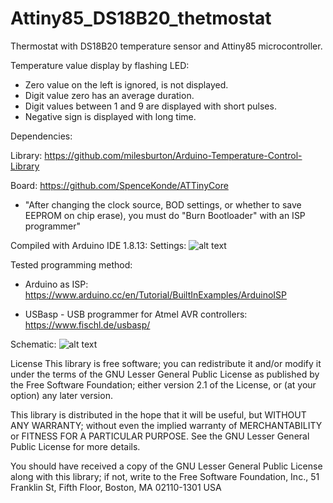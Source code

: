 # Attiny85_DS18B20_thetmostat
Thermostat with DS18B20 temperature sensor and Attiny85 microcontroller.

Temperature value display by flashing LED:
- Zero value on the left is ignored, is not displayed.
- Digit value zero has an average duration.
- Digit values between 1 and 9 are displayed with short pulses.
- Negative sign is displayed with long time.


Dependencies:

Library:
https://github.com/milesburton/Arduino-Temperature-Control-Library

Board:
https://github.com/SpenceKonde/ATTinyCore

- "After changing the clock source, BOD settings, or whether to save EEPROM on chip erase), you must do "Burn Bootloader" with an ISP programmer"

Compiled with Arduino IDE 1.8.13:
Settings:
![alt text](https://github.com/rtek1000/Attiny85_DS18B20_thetmostat/blob/main/IDE%20settings.png?raw=true)

Tested programming method:
- Arduino as ISP: https://www.arduino.cc/en/Tutorial/BuiltInExamples/ArduinoISP

- USBasp - USB programmer for Atmel AVR controllers: https://www.fischl.de/usbasp/

Schematic:
![alt text](https://github.com/rtek1000/Attiny85_DS18B20_thetmostat/blob/main/Attiny_DS18B20_schem.png?raw=true)

License
This library is free software; you can redistribute it and/or modify it under the terms of the GNU Lesser General Public License as published by the Free Software Foundation; either version 2.1 of the License, or (at your option) any later version.

This library is distributed in the hope that it will be useful, but WITHOUT ANY WARRANTY; without even the implied warranty of MERCHANTABILITY or FITNESS FOR A PARTICULAR PURPOSE. See the GNU Lesser General Public License for more details.

You should have received a copy of the GNU Lesser General Public License along with this library; if not, write to the Free Software Foundation, Inc., 51 Franklin St, Fifth Floor, Boston, MA 02110-1301 USA
